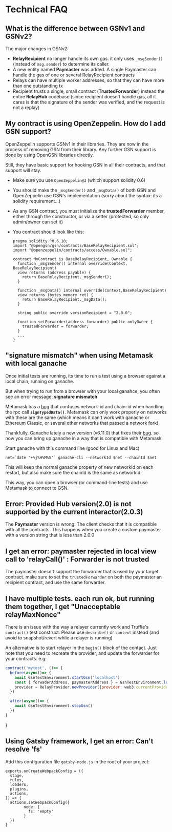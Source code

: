 # Technical FAQ

## What is the difference between GSNv1 and GSNv2?

The major changes in GSNv2:

- **RelayRecipient** no longer handle its own gas. it only uses `_msgSender()` (instead of `msg.sender`) to determine its caller.
- A new entity named **Paymaster** was added. A single Paymaster can handle the gas of one or several RelayRecipient contracts
- Relays can have multiple worker addresses, so that they can have more than one outstanding tx
- Recipient trusts a single, small contract (**TrustedForwarder**) instead the entire **RelayHub** codebase (since recipient doesn't handle gas, all it cares is that the signature of the sender was verified, and the request is not a replay)

## My contract is using OpenZeppelin. How do I add GSN support?

OpenZeppelin supports GSNv1 in their libraries. They are now in the process of removing GSN from their library.
Any further GSN support is done by using OpenGSN libraries directly.

Still, they have basic support for hooking GSN in all their contracts, and that support will stay.

- Make sure you use `OpenZeppelin@3` (which support solidity 0.6)
- You should make the `_msgSender()` and `_msgData()` of both GSN and OpenZeppelin use GSN's implementation (sorry about the syntax: its a solidity requirement...)
- As any GSN contract, you must initialize the **trustedForwarder** member, either through the constructor, or via a setter (protected, so only admin/owner can set it)
- You contract should look like this:

  ```solidity
  pragma solidity ^0.6.10;
  import "@opengsn/gsn/contracts/BaseRelayRecipient.sol";
  import "@openzeppelin/contracts/access/Ownable.sol";

  contract MyContract is BaseRelayRecipient, Ownable {
    function _msgSender() internal override(Context, BaseRelayRecipient)
    view returns (address payable) {
      return BaseRelayRecipient._msgSender();
    }

    function _msgData() internal override(Context,BaseRelayRecipient)
    view returns (bytes memory ret) {
      return BaseRelayRecipient._msgData();
    }

    string public override versionRecipient = "2.0.0";

    function setForwarder(address forwarder) public onlyOwner {
      trustedForwarder = forwarder;
    }
    ...
  }
  ```


## "signature mismatch" when using Metamask with local ganache

Once initial tests are running, its time to run a test using a browser against a local chain, running on ganache.

But when trying to run from a browser with your local ganahce, you often see an error message: **signature mismatch**

Metamask has a [bug](https://github.com/MetaMask/metamask-extension/issues/8385) that confuses network-id and chain-id when handling the rpc call **`signTypedData()`**. Metamask can only work properly on networks with these are the same (which means it can't work with ganache or Ethereum Classic, or several other networks that passed a network fork)

Thankfully, Ganache lately a new version (v6.11.0) that fixes their [bug](https://github.com/trufflesuite/ganache-core/issues/515). so now you can bring up ganache in a way that is compatible with Metamask.

Start ganache with this command line (good for Linux and Mac)

```
net=`date "+%j%H%M%S"` ganache-cli --networkId $net --chainId $net
```

This will keep the normal ganache property of new networkId on each restart, but also make sure the chainId is the same as networkId.

This way, you can open a browser (or command-line tests) and use Metamask to connect to GSN.

## Error: Provided Hub version(2.0) is not supported by the current interactor(2.0.3)

The **Paymaster** version is wrong: The client checks that it is compatible with all the contracts.
This happens when you create a custom paymaster with a version string that is less than 2.0.0


## I get an error: paymaster rejected in local view call to 'relayCall()' : Forwarder is not trusted

The paymaster doesn't support the forwarder that is used by your target contract.
make sure to set the `trustedForwarder` on both the paymaster an recipient contract, and use the same forwarder.


## I have multiple tests. each run ok, but running them together, I get "Unacceptable relayMaxNonce"

There is an issue with the way a relayer currently work and Truffle's `contract()` test construct.
Please use `describe()` or `context` instead (and avoid to snapshot/revert while a relayer is running)

An alternative is to start relayer in the `begin()` block of the contact.
Just note that you need to recreate the provider, and update the forwarder for your contracts.
e.g:

```js
contract('mytest', ()=> {
  before(async()=> {
    await GsnTestEnvironment.startGsn('localhost')
    const { forwaderAddress, paymasterAddress } = GsnTestEnvironment.loadDeployment()
    provider = RelayProvider.newProvider({provider: web3.currentProvider, config: { paymasterAddress}})
  })

  after(async()=> {
    await GsnTestEnvironment.stopGsn()
  })
}

```
  
}



## Using Gatsby framework, I get an error: Can't resolve 'fs' 

Add this configuration file `gatsby-node.js` in the root of your project:
```
exports.onCreateWebpackConfig = ({
  stage,
  rules,
  loaders,
  plugins,
  actions,
}) => {
  actions.setWebpackConfig({
        node: {
          fs: 'empty'
        }
  })
}
```
